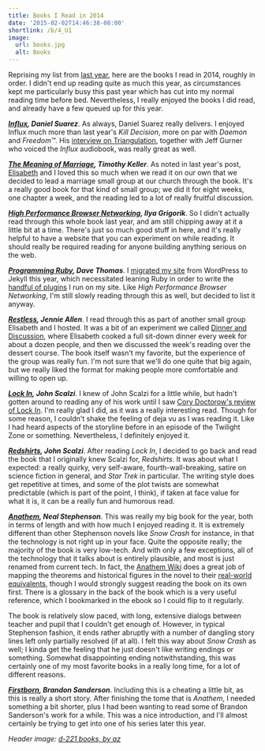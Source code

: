 ```yaml
---
title: Books I Read in 2014
date: '2015-02-02T14:46:38-08:00'
shortlink: /b/4_U1
image:
  url: books.jpg
  alt: Books
---
```


Reprising my list from [last year](/2014/02/books-i-read-in-2013), here are the books I read in
2014, roughly in order.  I didn't end up reading quite as much this year, as circumstances kept me
particularly busy this past year which has cut into my normal reading time before bed.
Nevertheless, I really enjoyed the books I did read, and already have a few queued up for this year.

**<cite>[Influx](http://www.thedaemon.com/influxsynopsis.html), Daniel Suarez</cite>**.  As always,
Daniel Suarez really delivers.  I enjoyed Influx much more than last year's <cite>Kill
Decision</cite>, more on par with <cite>Daemon</cite> and <cite>Freedom™</cite>.  His [interview on
Triangulation](http://twit.tv/show/triangulation/140), together with Jeff Gurner who voiced the
<cite>Influx</cite> audiobook, was really great as well.

**<cite>[The Meaning of Marriage](http://timothykeller.com/books/the_meaning_of_marriage/), Timothy
Keller</cite>**.  As noted in last year's post, [Elisabeth](https://notsoserendipitous.com/) and I
loved this so much when we read it on our own that we decided to lead a marriage small group at our
church through the book.  It's a really good book for that kind of small group; we did it for eight
weeks, one chapter a week, and the reading led to a lot of really fruitful discussion.

**<cite>[High Performance Browser Networking](http://chimera.labs.oreilly.com/books/1230000000545),
Ilya Grigorik</cite>**.  So I didn't actually read through this whole book last year, and am still
chipping away at it a little bit at a time.  There's just so much good stuff in here, and it's
really helpful to have a website that you can experiment on while reading.  It should really be
required reading for anyone building anything serious on the web.

**<cite>[Programming Ruby](https://pragprog.com/book/ruby4/programming-ruby-1-9-2-0), Dave
Thomas</cite>**.  I [migrated my site][] from WordPress to Jekyll this year, which necessitated
leaning Ruby in order to write the [handful of plugins][jekyll plugins] I run on my site.  Like
<cite>High Performance Browser Networking</cite>, I'm still slowly reading through this as well, but
decided to list it anyway.

[migrated my site]: /2014/07/one-step-forward-two-steps-back
[jekyll plugins]: https://github.com/willnorris/willnorris.com/tree/master/src/_plugins

**<cite>[Restless](http://www.jennieallen.com/books/restless/), Jennie Allen</cite>**.  I read
through this as part of another small group Elisabeth and I hosted.  It was a bit of an experiment
we called [Dinner and Discussion](https://notsoserendipitous.com/2014/09/dinner-discussion), where
Elisabeth cooked a full sit-down dinner every week for about a dozen people, and then we discussed
the week's reading over the dessert course.  The book itself wasn't my favorite, but the experience
of the group was really fun.  I'm not sure that we'll do one quite that big again, but we really
liked the format for making people more comfortable and willing to open up.

**<cite>[Lock In](http://us.macmillan.com/lockin), John Scalzi</cite>**.  I knew of John Scalzi for
a little while, but hadn't gotten around to reading any of his work until I saw [Cory Doctorow's
review of Lock In](http://boingboing.net/2014/09/11/john-scalzis-lock-in.html).  I'm really glad I
did, as it was a really interesting read.  Though for some reason, I couldn't shake the feeling of
deja vu as I was reading it.  Like I had heard aspects of the storyline before in an episode of the
Twilight Zone or something.  Nevertheless, I definitely enjoyed it.

**<cite>[Redshirts](http://us.macmillan.com/redshirts), John Scalzi</cite>**.  After reading
<cite>Lock In</cite>, I decided to go back and read the book that I originally knew Scalzi for,
<cite>Redshirts</cite>.  It was about what I expected: a really quirky, very self-aware,
fourth-wall-breaking, satire on science fiction in general, and <cite>Star Trek</cite> in
particular.  The writing style does get repetitive at times, and some of the plot twists are
somewhat predictable (which is part of the point, I think), if taken at face value for what it is,
it can be a really fun and humorous read.

**<cite>[Anathem](http://nealstephenson.com/anathem.html), Neal Stephenson</cite>**.  This was
really my big book for the year, both in terms of length and with how much I enjoyed reading it.  It
is extremely different than other Stephenson novels like <cite>Snow Crash</cite> for instance, in
that the technology is not right up in your face.  Quite the opposite really; the majority of the
book is very low-tech. And with only a few exceptions, all of the technology that it talks about is
entirely plausible, and most is just renamed from current tech.  In fact, the [Anathem Wiki][] does
a great job of mapping the theorems and historical figures in the novel to their [real-world
equivalents][], though I would strongly suggest reading the book on its own first.  There is a
glossary in the back of the book which is a very useful reference, which I bookmarked in the ebook
so I could flip to it regularly.

The book is relatively slow paced, with long, extensive dialogs between teacher and pupil that I
couldn't get enough of.  However, in typical Stephenson fashion, it ends rather abruptly with a
number of dangling story lines left only partially resolved (if at all).  I felt this way about
<cite>Snow Crash</cite> as well; I kinda get the feeling that he just doesn't like writing endings
or something.  Somewhat disappointing ending notwithstanding, this was certainly one of my most
favorite books in a really long time, for a lot of different reasons.

[Anathem Wiki]: http://anathem.wikia.com/
[real-world equivalents]: http://anathem.wikia.com/wiki/Earth%E2%80%93Arbre_Correlations

**<cite>[Firstborn](http://brandonsanderson.com/firstborn/), Brandon Sanderson</cite>**.  Including
this is a cheating a little bit, as this is really a short story.  After finishing the tome that is
<cite>Anathem</cite>, I needed something a bit shorter, plus I had been wanting to read some of
Brandon Sanderson's work for a while.  This was a nice introduction, and I'll almost certainly be
trying to get into one of his series later this year.

*Header image: [d-221 books, by az](https://www.flickr.com/photos/azrasta/5088254388/)*
